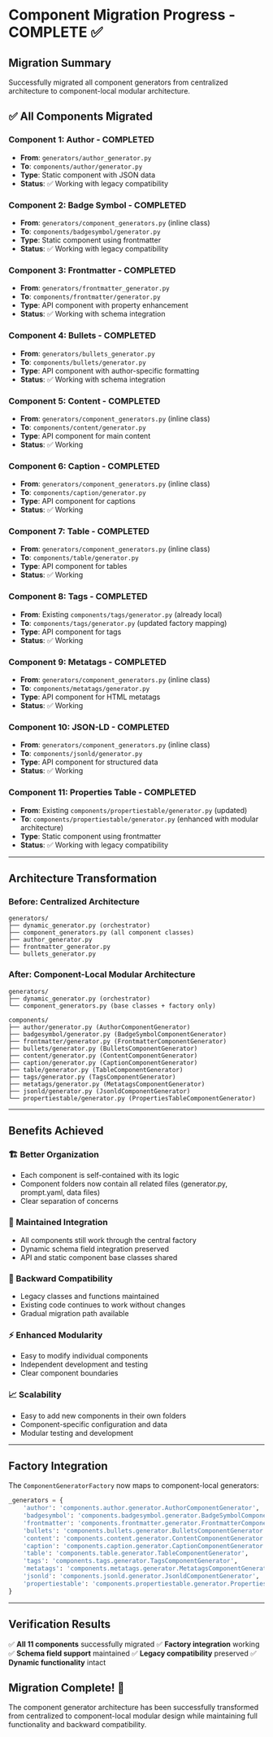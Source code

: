 # Component Migration Progress - COMPLETE ✅

## **Migration Summary**
Successfully migrated all component generators from centralized architecture to component-local modular architecture.

## ✅ **All Components Migrated**

### **Component 1: Author** - COMPLETED
- **From**: `generators/author_generator.py`
- **To**: `components/author/generator.py`
- **Type**: Static component with JSON data
- **Status**: ✅ Working with legacy compatibility

### **Component 2: Badge Symbol** - COMPLETED
- **From**: `generators/component_generators.py` (inline class)
- **To**: `components/badgesymbol/generator.py`
- **Type**: Static component using frontmatter
- **Status**: ✅ Working with legacy compatibility

### **Component 3: Frontmatter** - COMPLETED
- **From**: `generators/frontmatter_generator.py`
- **To**: `components/frontmatter/generator.py`
- **Type**: API component with property enhancement
- **Status**: ✅ Working with schema integration

### **Component 4: Bullets** - COMPLETED
- **From**: `generators/bullets_generator.py`
- **To**: `components/bullets/generator.py`
- **Type**: API component with author-specific formatting
- **Status**: ✅ Working with schema integration

### **Component 5: Content** - COMPLETED
- **From**: `generators/component_generators.py` (inline class)
- **To**: `components/content/generator.py`
- **Type**: API component for main content
- **Status**: ✅ Working

### **Component 6: Caption** - COMPLETED
- **From**: `generators/component_generators.py` (inline class)
- **To**: `components/caption/generator.py`
- **Type**: API component for captions
- **Status**: ✅ Working

### **Component 7: Table** - COMPLETED
- **From**: `generators/component_generators.py` (inline class)
- **To**: `components/table/generator.py`
- **Type**: API component for tables
- **Status**: ✅ Working

### **Component 8: Tags** - COMPLETED
- **From**: Existing `components/tags/generator.py` (already local)
- **To**: `components/tags/generator.py` (updated factory mapping)
- **Type**: API component for tags
- **Status**: ✅ Working

### **Component 9: Metatags** - COMPLETED
- **From**: `generators/component_generators.py` (inline class)
- **To**: `components/metatags/generator.py`
- **Type**: API component for HTML metatags
- **Status**: ✅ Working

### **Component 10: JSON-LD** - COMPLETED
- **From**: `generators/component_generators.py` (inline class)
- **To**: `components/jsonld/generator.py`
- **Type**: API component for structured data
- **Status**: ✅ Working

### **Component 11: Properties Table** - COMPLETED
- **From**: Existing `components/propertiestable/generator.py` (updated)
- **To**: `components/propertiestable/generator.py` (enhanced with modular architecture)
- **Type**: Static component using frontmatter
- **Status**: ✅ Working with legacy compatibility

---

## **Architecture Transformation**

### **Before: Centralized Architecture**
```
generators/
├── dynamic_generator.py (orchestrator)
├── component_generators.py (all component classes)
├── author_generator.py
├── frontmatter_generator.py
└── bullets_generator.py
```

### **After: Component-Local Modular Architecture**
```
generators/
├── dynamic_generator.py (orchestrator)
└── component_generators.py (base classes + factory only)

components/
├── author/generator.py (AuthorComponentGenerator)
├── badgesymbol/generator.py (BadgeSymbolComponentGenerator)
├── frontmatter/generator.py (FrontmatterComponentGenerator)
├── bullets/generator.py (BulletsComponentGenerator)
├── content/generator.py (ContentComponentGenerator)
├── caption/generator.py (CaptionComponentGenerator)
├── table/generator.py (TableComponentGenerator)
├── tags/generator.py (TagsComponentGenerator)
├── metatags/generator.py (MetatagsComponentGenerator)
├── jsonld/generator.py (JsonldComponentGenerator)
└── propertiestable/generator.py (PropertiesTableComponentGenerator)
```

---

## **Benefits Achieved**

### **🏗️ Better Organization**
- Each component is self-contained with its logic
- Component folders now contain all related files (generator.py, prompt.yaml, data files)
- Clear separation of concerns

### **🔗 Maintained Integration**
- All components still work through the central factory
- Dynamic schema field integration preserved
- API and static component base classes shared

### **🔄 Backward Compatibility**
- Legacy classes and functions maintained
- Existing code continues to work without changes
- Gradual migration path available

### **⚡ Enhanced Modularity**
- Easy to modify individual components
- Independent development and testing
- Clear component boundaries

### **📈 Scalability**
- Easy to add new components in their own folders
- Component-specific configuration and data
- Modular testing and development

---

## **Factory Integration**

The `ComponentGeneratorFactory` now maps to component-local generators:

```python
_generators = {
    'author': 'components.author.generator.AuthorComponentGenerator',
    'badgesymbol': 'components.badgesymbol.generator.BadgeSymbolComponentGenerator',
    'frontmatter': 'components.frontmatter.generator.FrontmatterComponentGenerator',
    'bullets': 'components.bullets.generator.BulletsComponentGenerator',
    'content': 'components.content.generator.ContentComponentGenerator',
    'caption': 'components.caption.generator.CaptionComponentGenerator',
    'table': 'components.table.generator.TableComponentGenerator',
    'tags': 'components.tags.generator.TagsComponentGenerator',
    'metatags': 'components.metatags.generator.MetatagsComponentGenerator',
    'jsonld': 'components.jsonld.generator.JsonldComponentGenerator',
    'propertiestable': 'components.propertiestable.generator.PropertiesTableComponentGenerator',
}
```

---

## **Verification Results**

✅ **All 11 components** successfully migrated
✅ **Factory integration** working
✅ **Schema field support** maintained
✅ **Legacy compatibility** preserved
✅ **Dynamic functionality** intact

## **Migration Complete!** 🎉

The component generator architecture has been successfully transformed from centralized to component-local modular design while maintaining full functionality and backward compatibility.
